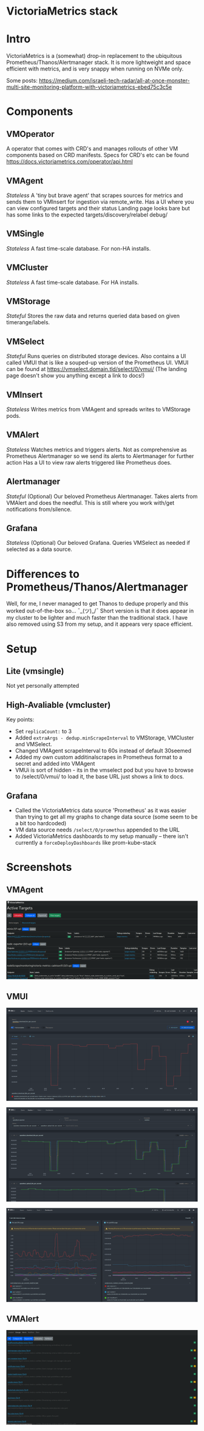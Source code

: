 # VictoriaMetrics stack

# Intro

VictoriaMetrics is a (somewhat) drop-in replacement to the ubiquitous Prometheus/Thanos/Alertmanager stack.
It is more lightweight and space efficient with metrics, and is very snappy when running on NVMe only.

Some posts:
https://medium.com/israeli-tech-radar/all-at-once-monster-multi-site-monitoring-platform-with-victoriametrics-ebed75c3c5e

# Components

## VMOperator

A operator that comes with CRD's and manages rollouts of other VM components based on CRD manifests.
Specs for CRD's etc can be found https://docs.victoriametrics.com/operator/api.html

## VMAgent

_Stateless_
A 'tiny but brave agent' that scrapes sources for metrics and sends them to VMInsert for ingestion via remote_write.
Has a UI where you can view configured targets and their status
Landing page looks bare but has some links to the expected targets/discovery/relabel debug/

## VMSingle

_Stateless_
A fast time-scale database. For non-HA installs.

## VMCluster

_Stateless_
A fast time-scale database. For HA installs.

## VMStorage

_Stateful_
Stores the raw data and returns queried data based on given timerange/labels.

## VMSelect

_Stateful_
Runs queries on distributed storage devices.
Also contains a UI called VMUI that is like a souped-up version of the Prometheus UI.
VMUI can be found at https://vmselect.domain.tld/select/0/vmui/
(The landing page doesn't show you anything except a link to docs!)

## VMInsert

_Stateless_
Writes metrics from VMAgent and spreads writes to VMStorage pods.

## VMAlert

_Stateless_
Watches metrics and triggers alerts. Not as comprehensive as Prometheus Alertmanager so we send its alerts to Alertmanager for further action
Has a UI to view raw alerts triggered like Prometheus does.

## Alertmanager

_Stateful_ (Optional)
Our beloved Prometheus Alertmanager. Takes alerts from VMAlert and does the needful.
This is still where you work with/get notifications from/silence.

## Grafana

_Stateless_ (Optional)
Our beloved Grafana. Queries VMSelect as needed if selected as a data source.

# Differences to Prometheus/Thanos/Alertmanager

Well, for me, I never managed to get Thanos to dedupe properly and this worked out-of-the-box so... ¯\_(ツ)\_/¯
Short version is that it does appear in my cluster to be lighter and much faster than the traditional stack.
I have also removed using S3 from my setup, and it appears very space efficient.

# Setup

## Lite (vmsingle)

Not yet personally attempted

## High-Avaliable (vmcluster)

Key points:

- Set `replicaCount:` to 3
- Added `extraArgs - dedup.minScrapeInterval` to VMStorage, VMCluster and VMSelect.
- Changed VMAgent scrapeInterval to 60s instead of default 30seemed
- Added my own custom additinalscrapes in Prometheus format to a secret and added into VMAgent
- VMUi is sort of hidden - its in the vmselect pod but you have to browse to /select/0/vmui/ to load it, the base URL just shows a link to docs.

## Grafana

- Called the VictoriaMetrics data source 'Prometheus' as it was easier than trying to get all my graphs to change data source (some seem to be a bit too hardcoded)
- VM data source needs `/select/0/promethus` appended to the URL
- Added VictoriaMetrics dashboards to my setup manually – there isn't currently a `forceDeployDashboards` like prom-kube-stack

# Screenshots

## VMAgent

![VMAgent Screenshot](./vmagent.png)

## VMUI

![VMUI Screenshot](./vmui.png)

![VMUI Screenshot 2](./vmui2.png)

![VMUI Screenshot 3](./vmui3.png)

## VMAlert

![VMAlert Screenshot](./vmalert.png)
